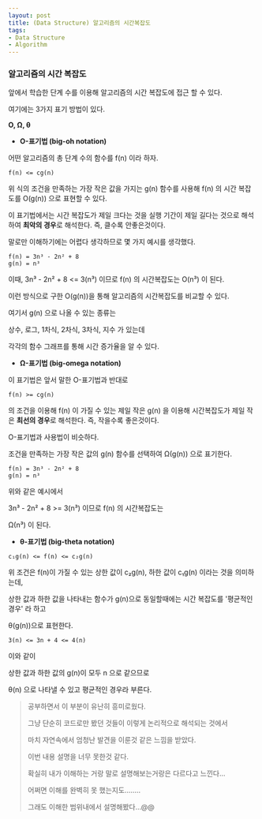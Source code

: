 ```yaml
---
layout: post
title: (Data Structure) 알고리즘의 시간복잡도
tags: 
- Data Structure
- Algorithm
---
```


### 알고리즘의 시간 복잡도



앞에서 학습한 단계 수를 이용해 알고리즘의 시간 복잡도에 접근 할 수 있다.

여기에는 3가지 표기 방법이 있다.

__O, Ω, θ__



* **O-표기법 (big-oh notation)**

어떤 알고리즘의 총 단계 수의 함수를 f(n) 이라 하자.

```
f(n) <= cg(n)
```

위 식의 조건을 만족하는 가장 작은 값을 가지는 g(n) 함수를 사용해 f(n) 의 시간 복잡도를 O(g(n)) 으로 표현할 수 있다. 

이 표기법에서는 시간 복잡도가 제일 크다는 것을 실행 기간이 제일 길다는 것으로 해석하여 **최악의 경우**로 해석한다. 즉, 클수록 안좋은것이다.

말로만 이해하기에는 어렵다 생각하므로 몇 가지 예시를 생각했다.

```
f(n) = 3n³ - 2n² + 8
g(n) = n³
```

이때,
3n³ - 2n² + 8 <= 3(n³)
이므로 f(n) 의 시간복잡도는 
O(n³) 이 된다.  

이런 방식으로 구한 O(g(n))을 통해 알고리즘의 시간복잡도를 비교할 수 있다. 

여기서 g(n) 으로 나올 수 있는 종류는

상수, 로그, 1차식, 2차식, 3차식, 지수 가 있는데

각각의 함수 그래프를 통해 시간 증가율을 알 수 있다.



* **Ω-표기법 (big-omega notation)**

이 표기법은 앞서 말한 O-표기법과 반대로 

```
f(n) >= cg(n)
```

의 조건을 이용해 f(n) 이 가질 수 있는 제일 작은 g(n) 을 이용해 시간복잡도가 제일 작은 **최선의 경우**로 해석한다. 즉, 작을수록 좋은것이다.

O-표기법과 사용법이 비슷하다.

조건을 만족하는 가장 작은 값의 g(n) 함수를 선택하여 Ω(g(n)) 으로 표기한다.

```
f(n) = 3n³ - 2n² + 8
g(n) = n³
```

위와 같은 예시에서 

3n³ - 2n² + 8 >= 3(n³)
이므로 f(n) 의 시간복잡도는 

Ω(n³) 이 된다.



* **θ-표기법 (big-theta notation)**

```
c₁g(n) <= f(n) <= c₂g(n)
```

위 조건은 f(n)이 가질 수 있는 상한 값이 c₂g(n),  하한 값이 c₁g(n) 이라는 것을 의미하는데,

상한 값과 하한 값을 나타내는 함수가 g(n)으로 동일할때에는 시간 복잡도를 '평균적인 경우' 라 하고

θ(g(n))으로 표현한다.

```
3(n) <= 3n + 4 <= 4(n) 
```

이와 같이 

상한 값과 하한 값의 g(n)이 모두 n 으로 같으므로

θ(n) 으로 나타낼 수 있고 평균적인 경우라 부른다.





> 공부하면서 이 부분이 유난히 흥미로웠다.
>
> 그냥 단순히 코드로만 봤던 것들이 이렇게 논리적으로 해석되는 것에서
>
> 마치 자연속에서 엄청난 발견을 이룬것 같은 느낌을 받았다.
>
> 이번 내용 설명을 너무 못한것 같다.
>
> 확실히 내가 이해하는 거랑 말로 설명해보는거랑은 다르다고 느낀다...
>
> 어쩌면 이해를 완벽히 못 했는지도........
>
> 그래도 이해한 범위내에서 설명해봤다...@@

